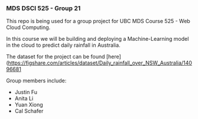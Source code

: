 ### MDS DSCI 525 - Group 21

This repo is being used for a group project for UBC MDS Course 525 - Web Cloud Computing.

In this course we will be building and deploying a Machine-Learning model in the cloud to predict daily rainfall in Australia. 

The dataset for the project can be found [here](https://figshare.com/articles/dataset/Daily_rainfall_over_NSW_Australia/14096681

Group members include:

- Justin Fu
- Anita Li
- Yuan Xiong
- Cal Schafer
